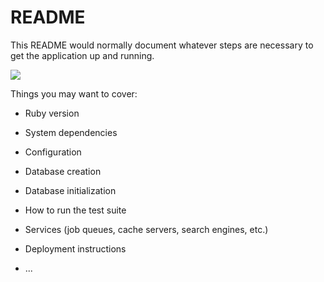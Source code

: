 # README

This README would normally document whatever steps are necessary to get the
application up and running.

<a href="https://codeclimate.com/github/rails/rails"><img src="https://codeclimate.com/github/rails/rails/badges/gpa.svg" /></a>

Things you may want to cover:

* Ruby version

* System dependencies

* Configuration

* Database creation

* Database initialization

* How to run the test suite

* Services (job queues, cache servers, search engines, etc.)

* Deployment instructions

* ...
